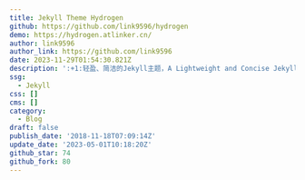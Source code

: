 ```yaml
---
title: Jekyll Theme Hydrogen
github: https://github.com/link9596/hydrogen
demo: https://hydrogen.atlinker.cn/
author: link9596
author_link: https://github.com/link9596
date: 2023-11-29T01:54:30.821Z
description: ':+1:轻盈、简洁的Jekyll主题，A Lightweight and Concise Jekyll theme For You.'
ssg:
  - Jekyll
css: []
cms: []
category:
  - Blog
draft: false
publish_date: '2018-11-18T07:09:14Z'
update_date: '2023-05-01T10:18:20Z'
github_star: 74
github_fork: 80
---
```

